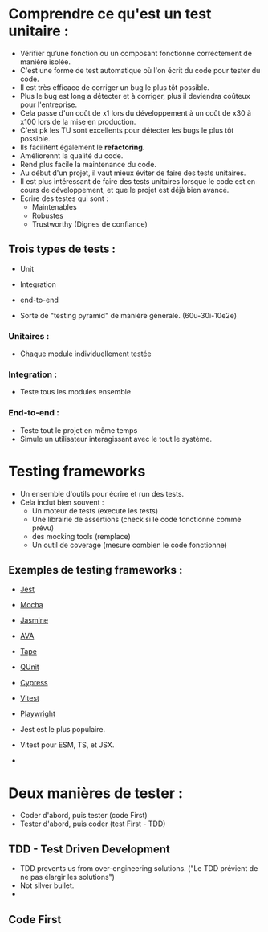 # Comprendre ce qu'est un test unitaire :

- Vérifier qu’une fonction ou un composant fonctionne correctement de manière isolée.
- C'est une forme de test automatique où l'on écrit du code pour tester du code.
- Il est très efficace de corriger un bug le plus tôt possible.
- Plus le bug est long a détecter et à corriger, plus il deviendra coûteux pour l'entreprise.
- Cela passe d'un coût de x1 lors du développement à un coût de x30 à x100 lors de la mise en production.
- C'est pk les TU sont excellents pour détecter les bugs le plus tôt possible.
- Ils facilitent également le **refactoring**.
- Améliorennt la qualité du code.
- Rend plus facile la maintenance du code.
- Au début d'un projet, il vaut mieux éviter de faire des tests unitaires.
- Il est plus intéressant de faire des tests unitaires lorsque le code est en cours de développement, et que le projet est déjà bien avancé.
- Ecrire des testes qui sont :
  - Maintenables
  - Robustes
  - Trustworthy (Dignes de confiance)

## Trois types de tests :

- Unit
- Integration
- end-to-end

- Sorte de "testing pyramid" de manière générale. (60u-30i-10e2e)

### Unitaires :

- Chaque module individuellement testée

### Integration :

- Teste tous les modules ensemble

### End-to-end :

- Teste tout le projet en même temps
- Simule un utilisateur interagissant avec le tout le système.

# Testing frameworks

- Un ensemble d'outils pour écrire et run des tests.
- Cela inclut bien souvent :
  - Un moteur de tests (execute les tests)
  - Une librairie de assertions (check si le code fonctionne comme prévu)
  - des mocking tools (remplace)
  - Un outil de coverage (mesure combien le code fonctionne)

## Exemples de testing frameworks :

- [Jest](https://jestjs.io/)
- [Mocha](https://mochajs.org/)
- [Jasmine](https://jasmine.github.io/)
- [AVA](https://github.com/avajs/ava)
- [Tape](https://github.com/substack/tape)
- [QUnit](https://qunitjs.com/)
- [Cypress](https://www.cypress.io/)
- [Vitest](https://vitest.dev/)
- [Playwright](https://playwright.dev/)

- Jest est le plus populaire.
- Vitest pour ESM, TS, et JSX.
-

# Deux manières de tester :

- Coder d'abord, puis tester (code First)
- Tester d'abord, puis coder (test First - TDD)

## TDD - Test Driven Development

- TDD prevents us from over-engineering solutions. ("Le TDD prévient de ne pas élargir les solutions")
- Not silver bullet.
-

## Code First
